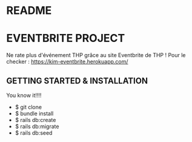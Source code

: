 # README

# EVENTBRITE PROJECT
Ne rate plus d'événement THP grâce au site Eventbrite de THP !
Pour le checker : https://kim-eventbrite.herokuapp.com/

## GETTING STARTED & INSTALLATION

You know it!!!!
- $ git clone
- $ bundle install
- $ rails db:create 
- $ rails db:migrate
- $ rails db:seed